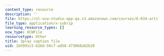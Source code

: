 ```yaml
---
content_type: resource
description: ''
file: https://ol-ocw-studio-app-qa.s3.amazonaws.com/courses/6-034-artificial-intelligence-fall-2010/1b5991c5626d56c7ad58473068a82b20_STjW3eH0Cik.vtt
file_type: application/x-subrip
learning_resource_types: []
ocw_type: OCWFile
resourcetype: Other
title: 3play caption file
uid: 1b5991c5-626d-56c7-ad58-473068a82b20
---
```

